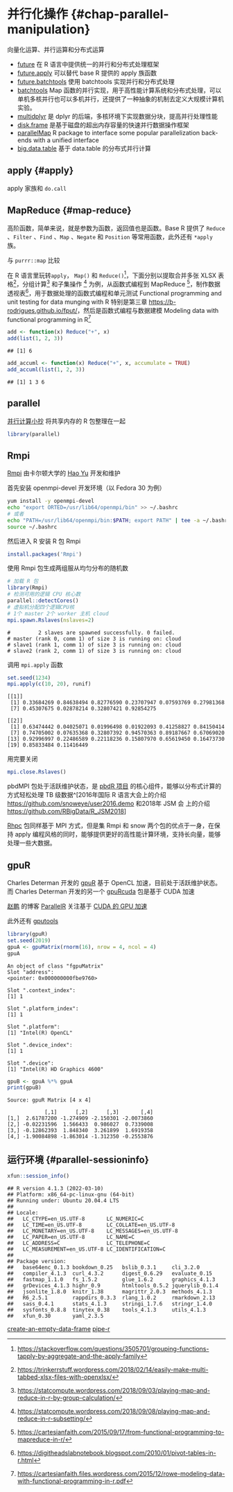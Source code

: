 # 并行化操作 {#chap-parallel-manipulation}

向量化运算、并行运算和分布式运算

- [future](https://github.com/HenrikBengtsson/future) 在 R 语言中提供统一的并行和分布式处理框架
- [future.apply](https://github.com/HenrikBengtsson/future.apply) 可以替代 base R 提供的 apply 族函数
- [future.batchtools](https://github.com/HenrikBengtsson/future.batchtools) 使用 batchtools 实现并行和分布式处理
- [batchtools](https://github.com/mllg/batchtools) Map 函数的并行实现，用于高性能计算系统和分布式处理，可以单机多核并行也可以多机并行，还提供了一种抽象的机制去定义大规模计算机实验。
- [multidplyr](https://github.com/hadley/multidplyr) 是 dplyr 的后端，多核环境下实现数据分块，提高并行处理性能
- [disk.frame](https://github.com/xiaodaigh/disk.frame) 是基于磁盘的超出内存容量的快速并行数据操作框架
- [parallelMap](https://github.com/berndbischl/parallelMap) R package to interface some popular parallelization back-ends with a unified interface
- [big.data.table](https://github.com/jangorecki/big.data.table) 基于 data.table 的分布式并行计算

## apply {#apply}

apply 家族和 `do.call` 

## MapReduce {#map-reduce}

高阶函数，简单来说，就是参数为函数，返回值也是函数。Base R 提供了 `Reduce` 、`Filter` 、`Find` 、`Map` 、`Negate` 和 `Position` 等常用函数，此外还有 `*apply` 族。

与 `purrr::map` 比较

在 R 语言里玩转`apply`， `Map()` 和 `Reduce()`[^apply-family]，下面分别以提取合并多张 XLSX 表格[^openxl-map]，分组计算[^by-group-calculation] 和子集操作 [^subsetting] 为例，从函数式编程到 MapReduce [^funcprog-map-reduce]，制作数据透视表[^pivot-tables]，用于数据处理的函数式编程和单元测试 Functional programming and unit testing for data munging with R 特别是第三章 <https://b-rodrigues.github.io/fput/>，然后是函数式编程与数据建模 Modeling data with functional programming in R[^modeling-funcprog]



```r
add <- function(x) Reduce("+", x)
add(list(1, 2, 3))
```

```
## [1] 6
```

```r
add_accuml <- function(x) Reduce("+", x, accumulate = TRUE)
add_accuml(list(1, 2, 3))
```

```
## [1] 1 3 6
```


## parallel 

[并行计算小抄](https://github.com/ardeeshany/Parallel_Computing) 将共享内存的 R 包整理在一起


```r
library(parallel)
```


## Rmpi 

[Rmpi](http://fisher.stats.uwo.ca/faculty/yu/Rmpi/) 由卡尔顿大学的 [Hao Yu](https://www.uwo.ca/stats/people/bios/hao-yu.html) 开发和维护

首先安装 openmpi-devel 开发环境（以 Fedora 30 为例）


```bash
yum install -y openmpi-devel
echo "export ORTED=/usr/lib64/openmpi/bin" >> ~/.bashrc
# 或者
echo "PATH=/usr/lib64/openmpi/bin:$PATH; export PATH" | tee -a ~/.bashrc
source ~/.bashrc
```

然后进入 R 安装 R 包 Rmpi


```r
install.packages('Rmpi')
```

使用 Rmpi 包生成两组服从均匀分布的随机数


```r
# 加载 R 包
library(Rmpi)
# 检测可用的逻辑 CPU 核心数
parallel::detectCores()
# 虚拟机分配四个逻辑CPU核 
# 1个 master 2个 worker 主机 cloud
mpi.spawn.Rslaves(nslaves=2)
```
```
#         2 slaves are spawned successfully. 0 failed.
# master (rank 0, comm 1) of size 3 is running on: cloud
# slave1 (rank 1, comm 1) of size 3 is running on: cloud
# slave2 (rank 2, comm 1) of size 3 is running on: cloud
```

调用 `mpi.apply` 函数


```r
set.seed(1234)
mpi.apply(c(10, 20), runif)
```
```
[[1]]
 [1] 0.33684269 0.84638494 0.82776590 0.23707947 0.07593769 0.27981368
 [7] 0.45307675 0.02878214 0.32807421 0.92854275

[[2]]
 [1] 0.63474442 0.04025071 0.01996498 0.01922093 0.41258827 0.84150414
 [7] 0.74705002 0.07635368 0.32807392 0.94570363 0.89187667 0.67069020
[13] 0.92996997 0.22486589 0.22118236 0.15807970 0.65619450 0.16473730
[19] 0.85833484 0.11416449
```

用完要关闭


```r
mpi.close.Rslaves()
```

pbdMPI 包处于活跃维护状态，是 [pbdR 项目](https://github.com/RBigData) 的核心组件，能够以分布式计算的方式轻松处理 TB 级数据^[2016年国际 R 语言大会上的介绍<https://github.com/snoweye/user2016.demo> 和2018年 JSM 会 上的介绍 <https://github.com/RBigData/R_JSM2018>]

[Rhpc](https://prs.ism.ac.jp/~nakama/Rhpc/) 包同样基于 MPI 方式，但是集 Rmpi 和 snow 两个包的优点于一身，在保持 apply 编程风格的同时，能够提供更好的高性能计算环境，支持长向量，能够处理一些大数据。

## gpuR

Charles Determan 开发的 [gpuR](https://github.com/cdeterman/gpuR) 基于 OpenCL 加速，目前处于活跃维护状态。而 Charles Determan 开发的另一个 [gpuRcuda](https://github.com/gpuRcore/gpuRcuda) 包是基于 CUDA 加速

[赵鹏](https://github.com/PatricZhao) 的博客 [ParallelR](http://www.parallelr.com/) 关注基于 [CUDA 的 GPU 加速](https://devblogs.nvidia.com/accelerate-r-applications-cuda/)

此外还有 [gputools](https://github.com/nullsatz/gputools)


```r
library(gpuR)
set.seed(2019)
gpuA <- gpuMatrix(rnorm(16), nrow = 4, ncol = 4)
gpuA
```
```
An object of class "fgpuMatrix"
Slot "address":
<pointer: 0x000000000fbe9760>

Slot ".context_index":
[1] 1

Slot ".platform_index":
[1] 1

Slot ".platform":
[1] "Intel(R) OpenCL"

Slot ".device_index":
[1] 1

Slot ".device":
[1] "Intel(R) HD Graphics 4600"
```

```r
gpuB <- gpuA %*% gpuA
print(gpuB)
```
```
Source: gpuR Matrix [4 x 4]

            [,1]      [,2]      [,3]       [,4]
[1,]  2.61787200 -1.274909 -2.150301 -2.0073860
[2,] -0.02231596  1.566433  0.986027  0.7339008
[3,] -0.12862393  1.848340  3.261899  1.6919358
[4,] -1.90084898 -1.863014 -1.312350 -0.2553876
```



## 运行环境 {#parallel-sessioninfo}


```r
xfun::session_info()
```

```
## R version 4.1.3 (2022-03-10)
## Platform: x86_64-pc-linux-gnu (64-bit)
## Running under: Ubuntu 20.04.4 LTS
## 
## Locale:
##   LC_CTYPE=en_US.UTF-8       LC_NUMERIC=C              
##   LC_TIME=en_US.UTF-8        LC_COLLATE=en_US.UTF-8    
##   LC_MONETARY=en_US.UTF-8    LC_MESSAGES=en_US.UTF-8   
##   LC_PAPER=en_US.UTF-8       LC_NAME=C                 
##   LC_ADDRESS=C               LC_TELEPHONE=C            
##   LC_MEASUREMENT=en_US.UTF-8 LC_IDENTIFICATION=C       
## 
## Package version:
##   base64enc_0.1.3 bookdown_0.25   bslib_0.3.1     cli_3.2.0      
##   compiler_4.1.3  curl_4.3.2      digest_0.6.29   evaluate_0.15  
##   fastmap_1.1.0   fs_1.5.2        glue_1.6.2      graphics_4.1.3 
##   grDevices_4.1.3 highr_0.9       htmltools_0.5.2 jquerylib_0.1.4
##   jsonlite_1.8.0  knitr_1.38      magrittr_2.0.3  methods_4.1.3  
##   R6_2.5.1        rappdirs_0.3.3  rlang_1.0.2     rmarkdown_2.13 
##   sass_0.4.1      stats_4.1.3     stringi_1.7.6   stringr_1.4.0  
##   sysfonts_0.8.8  tinytex_0.38    tools_4.1.3     utils_4.1.3    
##   xfun_0.30       yaml_2.3.5
```

[create-an-empty-data-frame](https://stackoverflow.com/questions/10689055)
[pipe-r](https://www.datacamp.com/community/tutorials/pipe-r-tutorial)

[^modeling-funcprog]: https://cartesianfaith.files.wordpress.com/2015/12/rowe-modeling-data-with-functional-programming-in-r.pdf
[^funcprog-map-reduce]: https://cartesianfaith.com/2015/09/17/from-functional-programming-to-mapreduce-in-r/
[^pivot-tables]: https://digitheadslabnotebook.blogspot.com/2010/01/pivot-tables-in-r.html
[^openxl-map]: https://trinkerrstuff.wordpress.com/2018/02/14/easily-make-multi-tabbed-xlsx-files-with-openxlsx/
[^by-group-calculation]: https://statcompute.wordpress.com/2018/09/03/playing-map-and-reduce-in-r-by-group-calculation/
[^subsetting]: https://statcompute.wordpress.com/2018/09/08/playing-map-and-reduce-in-r-subsetting/
[^apply-family]: https://stackoverflow.com/questions/3505701/grouping-functions-tapply-by-aggregate-and-the-apply-family
